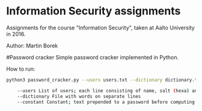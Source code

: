 # Information Security assignments
Assignments for the course "Information Security", taken at Aalto University in 2016.

Author: Martin Borek

#Password cracker
Simple password cracker implemented in Python.

How to run:
```sh
python3 password_cracker.py --users users.txt --dictionary dictionary.txt --constant "constant"

    --users List of users; each line consisting of name, salt (hexa) and password hash (hexa, 32 characters)
    --dictionary File with words on separate lines
    --constant Constant; text prepended to a password before computing its hash

